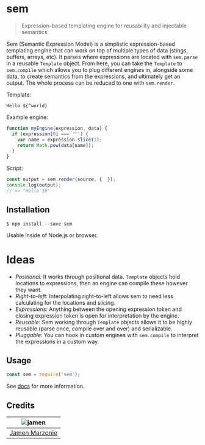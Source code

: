 # sem
> Expression-based templating engine for reusability and injectable semantics.

Sem (Semantic Expression Model) is a simplistic expression-based templating engine that can work on top of multiple types of data (stings, buffers, arrays, etc).  It parses where expressions are located with `sem.parse` in a reusable `Template` object.  From here, you can take the `Template` to `sem.compile` which allows you to plug different engines in, alongside some data, to create semantics from the expressions, and ultimately get an output.  The whole process can be reduced to one with `sem.render`.

Template:
```
Hello ${^world}
```

Example engine:
```javascript
function myEngine(expression, data) {
  if (expression[0] === '^') {
    var name = expression.slice(1);
    return Math.pow(data[name]);
  }
}
```

Script:
```javascript
const output = sem.render(source, {  });
console.log(output);
// => "Hello 16"
```

## Installation
```shell
$ npm install --save sem
```
Usable inside of Node.js or browser.

# Ideas
 - *Positional:* It works through positional data.  `Template` objects hold locations to expressions, then an engine can compile these however they want.
 - *Right-to-left:* Interpolating right-to-left allows sem to need less calculating for the locations and slicing.
 - *Expressions:* Anything between the opening expression token and closing expression token is open for interpretation by the engine.
 - *Reusable:* Sem working through `Template` objects allows it to be highly reusable (parse once, compile over and over) and serializable.
 - *Pluggable*: You can hook in custom engines with `sem.compile` to interpret the expressions in a custom way.

## Usage
```javascript
const sem = require('sem');
```
See [docs](docs/) for more information.

## Credits
| ![jamen][avatar] |
|:---:|
| [Jamen Marzonie][github] |

  [avatar]: https://avatars.githubusercontent.com/u/6251703?v=3&s=125
  [github]: https://github.com/jamen
